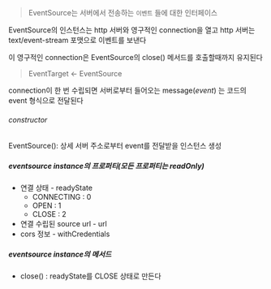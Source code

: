 

> EventSource는 서버에서 전송하는 `이벤트` 들에 대한 인터페이스

EventSource의 인스턴스는 http 서버와 영구적인 connection을  열고
http 서버는 text/event-stream 포맷으로 이벤트를 보낸다

이 영구적인 connection은 EventSource의 close() 메서드를 호출할때까지 유지된다

> EventTarget <- EventSource

connection이 한 번 수립되면 서버로부터 들어오는 message(*event*) 는 코드의 event 형식으로 전달된다


###### constructor
EventSource(): 상세 서버 주소로부터 event를 전달받을 인스턴스 생성


##### eventsource instance의 프로퍼티(모든 프로퍼티는 readOnly)
- 연결 상태 -  readyState
	- CONNECTING : 0
	- OPEN : 1
	- CLOSE : 2
- 연결 수립된 source url  - url
- cors 정보 - withCredentials

##### eventsource instance의 메서드
- close() : readyState를 CLOSE 상태로 만든다